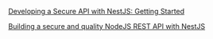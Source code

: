 
[Developing a Secure API with NestJS: Getting Started](https://auth0.com/blog/developing-a-secure-api-with-nestjs-getting-started/)




[Building a secure and quality NodeJS REST API with NestJS](https://medium.com/@chrisbalola/building-a-secure-and-quality-nodejs-rest-api-with-nestjs-34a9aef633e0)


